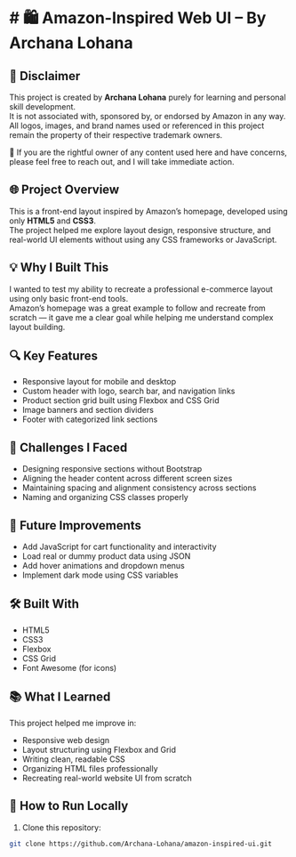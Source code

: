 # # 🛍️ Amazon-Inspired Web UI – By Archana Lohana

## 📢 Disclaimer

This project is created by **Archana Lohana** purely for learning and personal skill development.  
It is not associated with, sponsored by, or endorsed by Amazon in any way.  
All logos, images, and brand names used or referenced in this project remain the property of their respective trademark owners.

📩 If you are the rightful owner of any content used here and have concerns, please feel free to reach out, and I will take immediate action.

## 🌐 Project Overview

This is a front-end layout inspired by Amazon’s homepage, developed using only **HTML5** and **CSS3**.  
The project helped me explore layout design, responsive structure, and real-world UI elements without using any CSS frameworks or JavaScript.

## 💡 Why I Built This

I wanted to test my ability to recreate a professional e-commerce layout using only basic front-end tools.  
Amazon’s homepage was a great example to follow and recreate from scratch — it gave me a clear goal while helping me understand complex layout building.

## 🔍 Key Features

- Responsive layout for mobile and desktop  
- Custom header with logo, search bar, and navigation links  
- Product section grid built using Flexbox and CSS Grid  
- Image banners and section dividers  
- Footer with categorized link sections

## 🧠 Challenges I Faced

- Designing responsive sections without Bootstrap  
- Aligning the header content across different screen sizes  
- Maintaining spacing and alignment consistency across sections  
- Naming and organizing CSS classes properly

## 🔧 Future Improvements

- Add JavaScript for cart functionality and interactivity  
- Load real or dummy product data using JSON  
- Add hover animations and dropdown menus  
- Implement dark mode using CSS variables

## 🛠️ Built With

- HTML5  
- CSS3  
- Flexbox  
- CSS Grid  
- Font Awesome (for icons)

## 📚 What I Learned

This project helped me improve in:
- Responsive web design  
- Layout structuring using Flexbox and Grid  
- Writing clean, readable CSS  
- Organizing HTML files professionally  
- Recreating real-world website UI from scratch

## 🚀 How to Run Locally

1. Clone this repository:
```bash
git clone https://github.com/Archana-Lohana/amazon-inspired-ui.git

